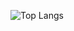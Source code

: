 ![Top Langs](https://github-readme-stats.vercel.app/api/top-langs/?username=jake-t-dev&theme=github_dark_dimmed&hide=XSLT,NSIS&layout=donut&langs_count=20)
